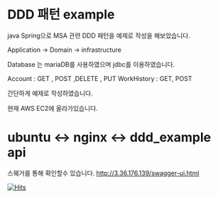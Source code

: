 # DDD 패턴 example

java Spring으로 MSA 관련 DDD 패턴을 예제로 작성을 해보았습니다.

Application -> Domain  -> infrastructure

Database 는 mariaDB를 사용하였으며 jdbc를 이용하였습니다.

Account : GET , POST ,DELETE , PUT
WorkHistory :  GET, POST

간단하게 예제로 작성하였습니다.


현재 AWS EC2에 올라가있습니다.

# ubuntu <-> nginx  <-> ddd_example api  

스웨거를 통해 확인할수 있습니다.
http://3.36.176.139/swagger-ui.html


[![Hits](https://hits.seeyoufarm.com/api/count/incr/badge.svg?url=https%3A%2F%2Fgithub.com%2Fwlsgh199%2FDDD&count_bg=%2379C83D&title_bg=%23555555&icon=&icon_color=%23E7E7E7&title=hits&edge_flat=false)](https://hits.seeyoufarm.com)
